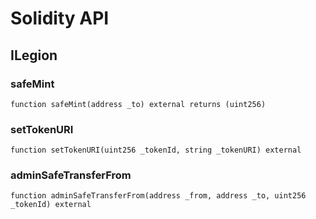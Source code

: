 # Solidity API

## ILegion

### safeMint

```solidity
function safeMint(address _to) external returns (uint256)
```

### setTokenURI

```solidity
function setTokenURI(uint256 _tokenId, string _tokenURI) external
```

### adminSafeTransferFrom

```solidity
function adminSafeTransferFrom(address _from, address _to, uint256 _tokenId) external
```

